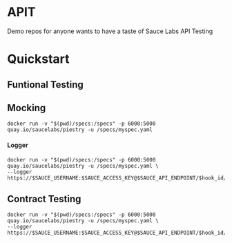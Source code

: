 # APIT
Demo repos for anyone wants to have a taste of Sauce Labs API Testing

# Quickstart




## Funtional Testing



## Mocking

```
docker run -v "$(pwd)/specs:/specs" -p 6000:5000 quay.io/saucelabs/piestry -u /specs/myspec.yaml
```


#### Logger
```
docker run -v "$(pwd)/specs:/specs" -p 6000:5000 quay.io/saucelabs/piestry -u /specs/myspec.yaml \
--logger https://$SAUCE_USERNAME:$SAUCE_ACCESS_KEY@$SAUCE_API_ENDPOINT/$hook_id/logger
```

## Contract Testing

```
docker run -v "$(pwd)/specs:/specs" -p 6000:5000 quay.io/saucelabs/piestry -u /specs/myspec.yaml \
--logger https://$SAUCE_USERNAME:$SAUCE_ACCESS_KEY@$SAUCE_API_ENDPOINT/$hook_id/insights/events/_contract
```